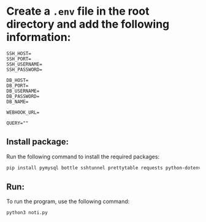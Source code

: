 # Create a `.env` file in the root directory and add the following information:
```
SSH_HOST=
SSH_PORT=
SSH_USERNAME=
SSH_PASSWORD=

DB_HOST=
DB_PORT=
DB_USERNAME=
DB_PASSWORD=
DB_NAME=

WEBHOOK_URL=

QUERY=""
```

## Install package:
Run the following command to install the required packages:

```bash
pip install pymysql bottle sshtunnel prettytable requests python-dotenv pandas
```

## Run:
To run the program, use the following command:

```bash
python3 noti.py
```


